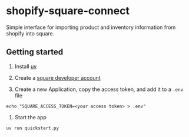 # shopify-square-connect

Simple interface for importing product and inventory information from shopify into square.

## Getting started

1. Install [uv](https://github.com/astral-sh/uv?tab=readme-ov-file#installation)

1. Create a [square developer account](https://app.squareup.com/signup/en-US?return_to=https%3A%2F%2Fdeveloper.squareup.com%2Fconsole%2Fen%2Fapps&v=developers)

1. Create a new Application, copy the access token, and add it to a `.env` file
```shell
echo "SQUARE_ACCESS_TOKEN=<your access token> > .env"
```

1. Start the app
```shell
uv run quickstart.py
```